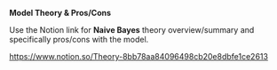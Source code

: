 **Model Theory & Pros/Cons**

Use the Notion link for **Naive Bayes** theory overview/summary and specifically pros/cons with the model.

https://www.notion.so/Theory-8bb78aa84096498cb20e8dbfe1ce2613
